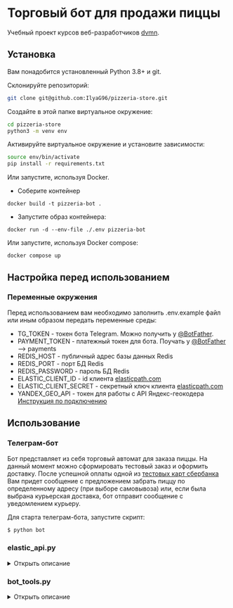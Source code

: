 # Торговый бот для продажи пиццы

Учебный проект курсов веб-разработчиков [dvmn](https://dvmn.org).  

## Установка
Вам понадобится установленный Python 3.8+ и git.

Склонируйте репозиторий:
```bash
git clone git@github.com:IlyaG96/pizzeria-store.git
```

Создайте в этой папке виртуальное окружение:
```bash
cd pizzeria-store
python3 -m venv env
```

Активируйте виртуальное окружение и установите зависимости:
```bash
source env/bin/activate
pip install -r requirements.txt
```
Или запустите, используя Docker.
- Соберите контейнер
```shell
docker build -t pizzeria-bot .
```
- Запустите образ контейнера:
```shell
docker run -d --env-file ./.env pizzeria-bot
```
Или запустите, используя Docker compose:
```shell
docker compose up
```

## Настройка перед использованием

### Переменные окружения

Перед использованием вам необходимо заполнить .env.example файл или иным образом передать переменные среды:
* TG_TOKEN - токен бота Telegram. Можно получить у [@BotFather](https://t.me/BotFather).
* PAYMENT_TOKEN - платежный токен для бота. Поучать у [@BotFather](https://t.me/BotFather) --> payments
* REDIS_HOST - публичный адрес базы данных Redis
* REDIS_PORT - порт БД Redis
* REDIS_PASSWORD - пароль БД Redis
* ELASTIC_CLIENT_ID - id клиента [elasticpath.com](https://www.elasticpath.com)
* ELASTIC_CLIENT_SECRET - секретный ключ клиента [elasticpath.com](https://www.elasticpath.com)
* YANDEX_GEO_API - токен для работы с API Яндекс-геокодера [Инструкция по подключению](https://dvmn.org/encyclopedia/api-docs/yandex-geocoder-api/)

## Использование


### Телеграм-бот

Бот представляет из себя торговый автомат для заказа пиццы. На данный момент можно сформировать тестовый заказ и оформить доставку.
После успешной оплаты одной из [тестовых карт сбербанка](https://securepayments.sberbank.ru/wiki/doku.php/test_cards) 
Вам придет сообщение с предложением забрать пиццу по определенному адресу (при выборе самовывоза) или, если была выбрана курьерская доставка, 
бот отправит сообщение с уведомлением курьеру.

Для старта телеграм-бота, запустите скрипт:
```bash
$ python bot
```

### elastic_api.py
<details>
<summary>Открыть описание</summary>


* Используются для работы с API [elasticpath.com](https://www.elasticpath.com)
* [API](https://documentation.elasticpath.com)
* 
</details>

### bot_tools.py
<details>
<summary>Открыть описание</summary>


Содержит в себе функции для:
* Формирования описаний корзины, товара.  
* Создания "красивого" меню для бота.
* Работы с геокодером.
* Отправки уведомлений пользователю.
* Нахождения ближайшей пиццерии.
</details>

